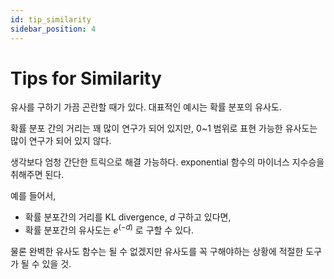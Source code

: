 ```yaml
---
id: tip_similarity
sidebar_position: 4
---
```

# Tips for Similarity

유사를 구하기 가끔 곤란할 때가 있다. 대표적인 예시는 확률 분포의 유사도.

확률 분포 간의 거리는 꽤 많이 연구가 되어 있지만, 0~1 범위로 표현 가능한 유사도는 많이 연구가 되어 있지 않다.

생각보다 엄청 간단한 트릭으로 해결 가능하다. exponential 함수의 마이너스 지수승을 취해주면 된다.

예를 들어서, 

- 확률 분포간의 거리를 KL divergence, $d$ 구하고 있다면,
- 확률 분포간의 유사도는 $e^{(-d)}$ 로 구할 수 있다.

물론 완벽한 유사도 함수는 될 수 없겠지만 유사도를 꼭 구해야하는 상황에 적절한 도구가 될 수 있을 것.


